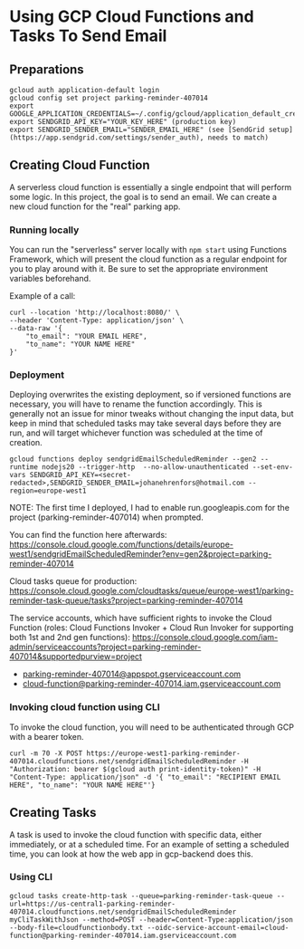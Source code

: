 # Using GCP Cloud Functions and Tasks To Send Email

## Preparations

```
gcloud auth application-default login
gcloud config set project parking-reminder-407014
export GOOGLE_APPLICATION_CREDENTIALS=~/.config/gcloud/application_default_credentials.json
export SENDGRID_API_KEY="YOUR_KEY_HERE" (production key)
export SENDGRID_SENDER_EMAIL="SENDER_EMAIL_HERE" (see [SendGrid setup](https://app.sendgrid.com/settings/sender_auth), needs to match)
```

## Creating Cloud Function

A serverless cloud function is essentially a single endpoint that will perform some logic. In this project, the goal is to send an email. We can create a new cloud function for the "real" parking app.

### Running locally

You can run the "serverless" server locally with `npm start` using Functions Framework, which will present the cloud function as a regular endpoint for you to play around with it. Be sure to set the appropriate environment variables beforehand.

Example of a call:
```
curl --location 'http://localhost:8080/' \
--header 'Content-Type: application/json' \
--data-raw '{
    "to_email": "YOUR EMAIL HERE",
    "to_name": "YOUR NAME HERE"
}'
```

### Deployment

Deploying overwrites the existing deployment, so if versioned functions are necessary, you will have to rename the function accordingly. This is generally not an issue for minor tweaks without changing the input data, but keep in mind that scheduled tasks may take several days before they are run, and will target whichever function was scheduled at the time of creation.

```
gcloud functions deploy sendgridEmailScheduledReminder --gen2 --runtime nodejs20 --trigger-http  --no-allow-unauthenticated --set-env-vars SENDGRID_API_KEY=<secret-redacted>,SENDGRID_SENDER_EMAIL=johanehrenfors@hotmail.com --region=europe-west1
```
NOTE: The first time I deployed, I had to enable run.googleapis.com for the project (parking-reminder-407014) when prompted.

You can find the function here afterwards: https://console.cloud.google.com/functions/details/europe-west1/sendgridEmailScheduledReminder?env=gen2&project=parking-reminder-407014

Cloud tasks queue for production:
https://console.cloud.google.com/cloudtasks/queue/europe-west1/parking-reminder-task-queue/tasks?project=parking-reminder-407014

The service accounts, which have sufficient rights to invoke the Cloud Function (roles: Cloud Functions Invoker + Cloud Run Invoker for supporting both 1st and 2nd gen functions):
https://console.cloud.google.com/iam-admin/serviceaccounts?project=parking-reminder-407014&supportedpurview=project

- parking-reminder-407014@appspot.gserviceaccount.com
- cloud-function@parking-reminder-407014.iam.gserviceaccount.com

### Invoking cloud function using CLI
To invoke the cloud function, you will need to be authenticated through GCP with a bearer token.

```
curl -m 70 -X POST https://europe-west1-parking-reminder-407014.cloudfunctions.net/sendgridEmailScheduledReminder -H "Authorization: bearer $(gcloud auth print-identity-token)" -H "Content-Type: application/json" -d '{ "to_email": "RECIPIENT EMAIL HERE", "to_name": "YOUR NAME HERE"'}
```

## Creating Tasks

A task is used to invoke the cloud function with specific data, either immediately, or at a scheduled time. For an example of setting a scheduled time, you can look at how the web app in gcp-backend does this.

### Using CLI

```
gcloud tasks create-http-task --queue=parking-reminder-task-queue --url=https://us-central1-parking-reminder-407014.cloudfunctions.net/sendgridEmailScheduledReminder myCliTaskWithJson --method=POST --header=Content-Type:application/json --body-file=cloudfunctionbody.txt --oidc-service-account-email=cloud-function@parking-reminder-407014.iam.gserviceaccount.com 
```